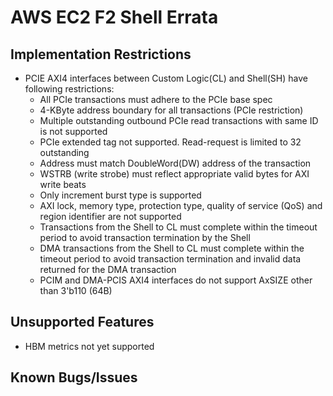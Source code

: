 # AWS EC2 F2 Shell Errata

## Implementation Restrictions

- PCIE AXI4 interfaces between Custom Logic(CL) and Shell(SH) have following restrictions:
  - All PCIe transactions must adhere to the PCIe base spec
  - 4-KByte address boundary for all transactions (PCIe restriction)
  - Multiple outstanding outbound PCIe read transactions with same ID is not supported
  - PCIe extended tag not supported. Read-request is limited to 32 outstanding
  - Address must match DoubleWord(DW) address of the transaction
  - WSTRB (write strobe) must reflect appropriate valid bytes for AXI write beats
  - Only increment burst type is supported
  - AXI lock, memory type, protection type, quality of service (QoS) and region identifier are not supported
  - Transactions from the Shell to CL must complete within the timeout period to avoid transaction termination by the Shell
  - DMA transactions from the Shell to CL must complete within the timeout period to avoid transaction termination and invalid data returned for the DMA transaction
  - PCIM and DMA-PCIS AXI4 interfaces do not support AxSIZE other than 3'b110 (64B)

## Unsupported Features

- HBM metrics not yet supported

## Known Bugs/Issues
